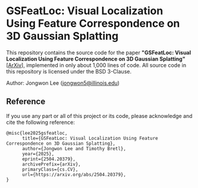# GSFeatLoc: Visual Localization Using Feature Correspondence on 3D Gaussian Splatting

This repository contains the source code for the paper **"GSFeatLoc: Visual Localization Using Feature Correspondence on 3D Gaussian Splatting"** [[ArXiv](https://arxiv.org/abs/2504.20379)], implemented in only about 1,000 lines of code. 
All source code in this repository is licensed under the BSD 3-Clause.

Author: Jongwon Lee ([jongwon5@illinois.edu](mailto:jongwon5@illinois.edu))

## Reference

If you use any part or all of this project or its code, please acknowledge and cite the following reference:
```
@misc{lee2025gsfeatloc,
      title={GSFeatLoc: Visual Localization Using Feature Correspondence on 3D Gaussian Splatting}, 
      author={Jongwon Lee and Timothy Bretl},
      year={2025},
      eprint={2504.20379},
      archivePrefix={arXiv},
      primaryClass={cs.CV},
      url={https://arxiv.org/abs/2504.20379}, 
}
```
